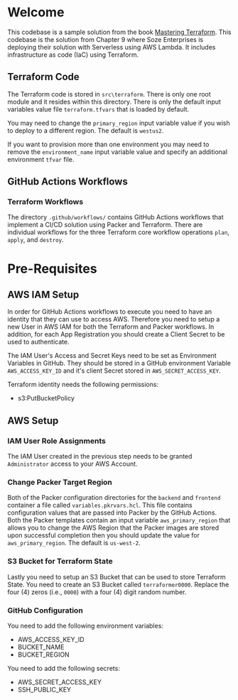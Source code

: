 # Welcome

This codebase is a sample solution from the book [Mastering Terraform](https://amzn.to/3XNjHhx). This codebase is the solution from Chapter 9 where Soze Enterprises is deploying their solution with Serverless using AWS Lambda. It includes infrastructure as code (IaC) using Terraform.

## Terraform Code

The Terraform code is stored in `src\terraform`. There is only one root module and it resides within this directory. There is only the default input variables value file `terraform.tfvars` that is loaded by default.

You may need to change the `primary_region` input variable value if you wish to deploy to a different region. The default is `westus2`.

If you want to provision more than one environment you may need to remove the `environment_name` input variable value and specify an additional environment `tfvar` file.

## GitHub Actions Workflows

### Terraform Workflows
The directory `.github/workflows/` contains GitHub Actions workflows that implement a CI/CD solution using Packer and Terraform. There are individual workflows for the three Terraform core workflow operations `plan`, `apply`, and `destroy`.

# Pre-Requisites

## AWS IAM Setup

In order for GitHub Actions workflows to execute you need to have an identity that they can use to access AWS. Therefore you need to setup a new User in AWS IAM for both the Terraform and Packer workflows. In addition, for each App Registration you should create a Client Secret to be used to authenticate.

The IAM User's Access and Secret Keys need to be set as Environment Variables in GitHub. They should be stored in a GitHub environment Variable `AWS_ACCESS_KEY_ID` and it's client Secret stored in `AWS_SECRET_ACCESS_KEY`.

Terraform identity needs the following permissions:

- s3:PutBucketPolicy

## AWS Setup

### IAM User Role Assignments

The IAM User created in the previous step needs to be granted `Administrator` access to your AWS Account.

### Change Packer Target Region

Both of the Packer configuration directories for the `backend` and `frontend` container a file called `variables.pkrvars.hcl`. This file contains configuration values that are passed into Packer by the GitHub Actions. Both the Packer templates contain an input variable `aws_primary_region` that allows you to change the AWS Region that the Packer images are stored upon successful completion then you should update the value for `aws_primary_region`. The default is `us-west-2`.

### S3 Bucket for Terraform State

Lastly you need to setup an S3 Bucket that can be used to store Terraform State. You need to create an S3 Bucket called `terraformer0000`. Replace the four (4) zeros (i.e., `0000`) with a four (4) digit random number.

### GitHub Configuration

You need to add the following environment variables:

- AWS_ACCESS_KEY_ID
- BUCKET_NAME
- BUCKET_REGION

You need to add the following secrets:

- AWS_SECRET_ACCESS_KEY
- SSH_PUBLIC_KEY
